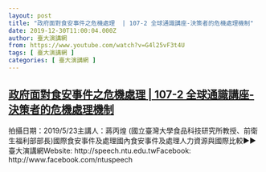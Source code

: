 ```yaml
---
layout: post
title: "政府面對食安事件之危機處理  | 107-2 全球通識講座-決策者的危機處理機制"
date: 2019-12-30T11:00:04.000Z
author: 臺大演講網
from: https://www.youtube.com/watch?v=G4l25vF3t4U
tags: [ 臺大演講網 ]
categories: [ 臺大演講網 ]
---
```

<!--1577703604000-->
[政府面對食安事件之危機處理  | 107-2 全球通識講座-決策者的危機處理機制](https://www.youtube.com/watch?v=G4l25vF3t4U)
------

<div>
拍攝日期：2019/5/23主講人：蔣丙煌 (國立臺灣大學食品科技研究所教授、前衛生福利部部長)國際食安事件及處理國內食安事件及處理人力資源與國際比較►►臺大演講網Website: http://speech.ntu.edu.twFacebook: http://www.facebook.com/ntuspeech
</div>
